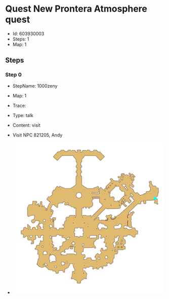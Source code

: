 # Quest New Prontera Atmosphere quest

- Id: 603930003
- Steps: 1
- Map: 1

## Steps

### Step 0
- StepName:  1000zeny
- Map:  1
- Trace:  
- Type:  talk
- Content:  visit
- Visit NPC 821205, Andy

- ![images/603930003_0.png](images/603930003_0.png)


